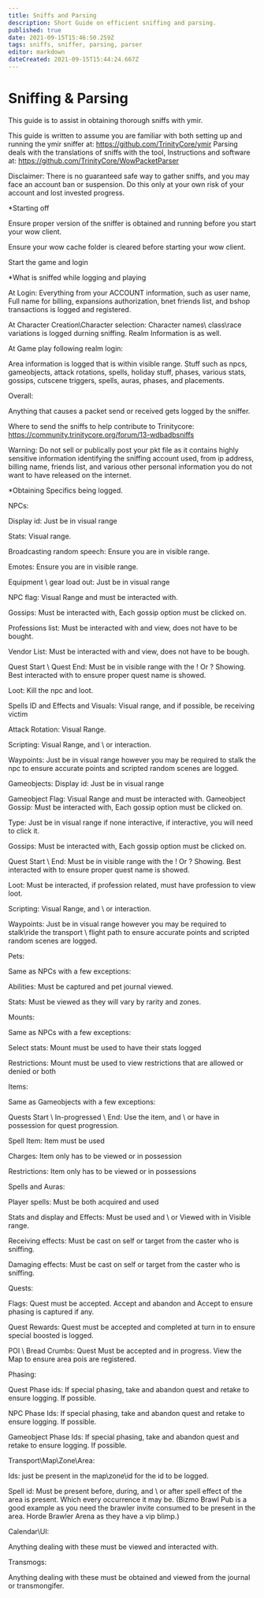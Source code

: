 ```yaml
---
title: Sniffs and Parsing
description: Short Guide on efficient sniffing and parsing.
published: true
date: 2021-09-15T15:46:50.259Z
tags: sniffs, sniffer, parsing, parser
editor: markdown
dateCreated: 2021-09-15T15:44:24.667Z
---
```


# Sniffing & Parsing
This guide is to assist in obtaining thorough sniffs with ymir.

This guide is written to assume you are familiar with both setting up and running the ymir sniffer at: https://github.com/TrinityCore/ymir
Parsing deals with the translations of sniffs with the tool, Instructions and software at: https://github.com/TrinityCore/WowPacketParser

Disclaimer: There is no guaranteed safe way to gather sniffs, and you may face an account ban or suspension. Do this only at your own risk of your account and lost invested progress.



*Starting off

Ensure proper version of the sniffer is obtained and running before you start your wow client.

Ensure your wow cache folder is cleared before starting your wow client.

Start the game and login



*What is sniffed while logging and playing



At Login:
Everything from your ACCOUNT information, such as user name, Full name for billing, expansions authorization, bnet friends list, and bshop transactions is logged and registered.



At Character Creation\Character selection:
Character names\ class\race variations is logged durning sniffing. Realm Information is as well.



At Game play following realm login:

Area information is logged that is within visible range. Stuff such as npcs, gameobjects, attack rotations, spells, holiday stuff, phases, various stats, gossips, cutscene triggers, spells, auras, phases, and placements.


Overall:

Anything that causes a packet send or received gets logged by the sniffer.



Where to send the sniffs to help contribute to Trinitycore:
https://community.trinitycore.org/forum/13-wdbadbsniffs



Warning: Do not sell or publically post your pkt file as it contains highly sensitive information identifying the sniffing account used, from ip address, billing name, friends list, and various other personal information you do not want to have released on the internet.



*Obtaining Specifics being logged.



NPCs:

Display id: Just be in visual range

Stats: Visual range.

Broadcasting random speech: Ensure you are in visible range.

Emotes: Ensure you are in visible range.

Equipment \ gear load out: Just be in visual range

NPC flag: Visual Range and must be interacted with.

Gossips: Must be interacted with, Each gossip option must be clicked on.

Professions list: Must be interacted with and view, does not have to be bought.

Vendor List: Must be interacted with and view, does not have to be bough.

Quest Start \ Quest End: Must be in visible range with the ! Or ? Showing. Best interacted with to ensure proper quest name is showed.

Loot: Kill the npc and loot.

Spells ID and Effects and Visuals: Visual range, and if possible, be receiving victim

Attack Rotation: Visual Range.

Scripting: Visual Range, and \ or interaction.

Waypoints: Just be in visual range however you may be required to stalk the npc to ensure accurate points and scripted random scenes are logged.



Gameobjects:
Display id: Just be in visual range

Gameobject Flag: Visual Range and must be interacted with.
Gameobject Gossip: Must be interacted with, Each gossip option must be clicked on.

Type: Just be in visual range if none interactive, if interactive, you will need to click it.

Gossips: Must be interacted with, Each gossip option must be clicked on.

Quest Start \ End: Must be in visible range with the ! Or ? Showing. Best interacted with to ensure proper quest name is showed.

Loot: Must be interacted, if profession related, must have profession to view loot.

Scripting: Visual Range, and \ or interaction.

Waypoints: Just be in visual range however you may be required to stalk\ride the transport \ flight path to ensure accurate points and scripted random scenes are logged.



Pets:

Same as NPCs with a few exceptions:

Abilities: Must be captured and pet journal viewed.

Stats: Must be viewed as they will vary by rarity and zones.

Mounts:

Same as NPCs with a few exceptions:

Select stats: Mount must be used to have their stats logged

Restrictions: Mount must be used to view restrictions that are allowed or denied or both



Items:

Same as Gameobjects with a few exceptions:

Quests Start \ In-progressed \ End: Use the item, and \ or have in possession for quest progression.

Spell Item: Item must be used

Charges: Item only has to be viewed or in possession

Restrictions: Item only has to be viewed or in possessions



Spells and Auras:

Player spells: Must be both acquired and used

Stats and display and Effects: Must be used and \ or Viewed with in Visible range.

Receiving effects: Must be cast on self or target from the caster who is sniffing.

Damaging effects: Must be cast on self or target from the caster who is sniffing.



Quests:

Flags: Quest must be accepted. Accept and abandon and Accept to ensure phasing is captured if any.

Quest Rewards: Quest must be accepted and completed at turn in to ensure special boosted is logged.

POI \ Bread Crumbs: Quest Must be accepted and in progress. View the Map to ensure area pois are registered.



Phasing:

Quest Phase ids: If special phasing, take and abandon quest and retake to ensure logging. If possible.

NPC Phase Ids: If special phasing, take and abandon quest and retake to ensure logging. If possible.

Gameobject Phase Ids: If special phasing, take and abandon quest and retake to ensure logging. If possible.



Transport\Map\Zone\Area:

Ids: just be present in the map\zone\id for the id to be logged.

Spell id: Must be present before, during, and \ or after spell effect of the area is present. Which every occurrence it may be. (Bizmo Brawl Pub is a good example as you need the brawler invite consumed to be present in the area. Horde Brawler Arena as they have a vip blimp.)


Calendar\UI:

Anything dealing with these must be viewed and interacted with.


Transmogs:

Anything dealing with these must be obtained and viewed from the journal or transmongifer.

